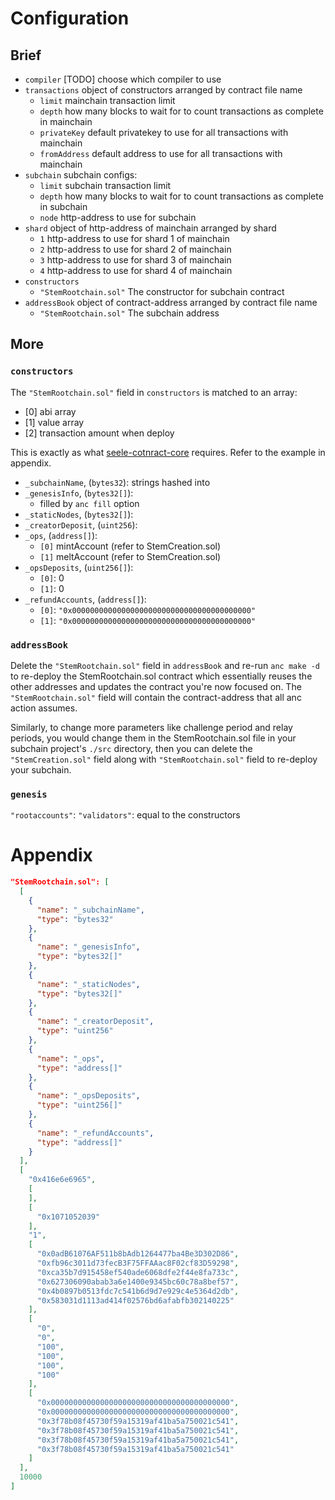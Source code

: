 
# Configuration

## Brief

- `compiler` [TODO] choose which compiler to use
- `transactions` object of constructors arranged by contract file name
  - `limit` mainchain transaction limit
  - `depth` how many blocks to wait for to count transactions as complete in mainchain
  - `privateKey` default privatekey to use for all transactions with mainchain
  - `fromAddress` default address to use for all transactions with mainchain
- `subchain` subchain configs:
  - `limit` subchain transaction limit
  - `depth` how many blocks to wait for to count transactions as complete in subchain
  - `node` http-address to use for subchain
- `shard` object of http-address of mainchain arranged by shard
  - `1` http-address to use for shard 1 of mainchain
  - `2` http-address to use for shard 2 of mainchain
  - `3` http-address to use for shard 3 of mainchain
  - `4` http-address to use for shard 4 of mainchain
- `constructors`
  - `"StemRootchain.sol"` The constructor for subchain contract
- `addressBook` object of contract-address arranged by contract file name
  - `"StemRootchain.sol"` The subchain address

## More


### `constructors`

The `"StemRootchain.sol"` field in `constructors` is matched to an array:
- [0] abi array
- [1] value array
- [2] transaction amount when deploy

This is exactly as what [seele-cotnract-core](https://www.npmjs.com/package/seele-contract-core) requires. Refer to the example in appendix.

- `_subchainName`, (`bytes32`): strings hashed into
- `_genesisInfo`, (`bytes32[]`):
  - filled by `anc fill` option
- `_staticNodes`, (`bytes32[]`):
- `_creatorDeposit`, (`uint256`):
- `_ops`, (`address[]`):
  - `[0]` mintAccount (refer to StemCreation.sol)
  - `[1]` meltAccount (refer to StemCreation.sol)
- `_opsDeposits`, (`uint256[]`):
  - `[0]`: 0
  - `[1]`: 0
- `_refundAccounts`, (`address[]`):
  - `[0]`: `"0x0000000000000000000000000000000000000000"`
  - `[1]`: `"0x0000000000000000000000000000000000000000"`

### `addressBook`

Delete the `"StemRootchain.sol"` field in `addressBook` and re-run `anc make -d` to re-deploy the StemRootchain.sol contract which essentially reuses the other addresses and updates the contract you're now focused on. The `"StemRootchain.sol"` field will contain the contract-address that all anc action assumes.

Similarly, to change more parameters like challenge period and relay periods, you would change them in the StemRootchain.sol file in your subchain project's `./src` directory, then you can delete the `"StemCreation.sol"` field along with `"StemRootchain.sol"` field to re-deploy your subchain.

### `genesis`

`"rootaccounts"`: 
`"validators"`: equal to the constructors

# Appendix

```json
"StemRootchain.sol": [
  [
    {
      "name": "_subchainName",
      "type": "bytes32"
    },
    {
      "name": "_genesisInfo",
      "type": "bytes32[]"
    },
    {
      "name": "_staticNodes",
      "type": "bytes32[]"
    },
    {
      "name": "_creatorDeposit",
      "type": "uint256"
    },
    {
      "name": "_ops",
      "type": "address[]"
    },
    {
      "name": "_opsDeposits",
      "type": "uint256[]"
    },
    {
      "name": "_refundAccounts",
      "type": "address[]"
    }
  ],
  [
    "0x416e6e6965",
    [
    ],
    [
      "0x1071052039"
    ],
    "1",
    [
      "0x0adB61076AF511b8bAdb1264477ba4Be3D302D86",
      "0xfb96c3011d73fecB3F75FFAAac8F02cf83D59298",
      "0xca35b7d915458ef540ade6068dfe2f44e8fa733c",
      "0x627306090abab3a6e1400e9345bc60c78a8bef57",
      "0x4b0897b0513fdc7c541b6d9d7e929c4e5364d2db",
      "0x583031d1113ad414f02576bd6afabfb302140225"
    ],
    [
      "0",
      "0",
      "100",
      "100",
      "100",
      "100"
    ],
    [
      "0x0000000000000000000000000000000000000000",
      "0x0000000000000000000000000000000000000000",
      "0x3f78b08f45730f59a15319af41ba5a750021c541",
      "0x3f78b08f45730f59a15319af41ba5a750021c541",
      "0x3f78b08f45730f59a15319af41ba5a750021c541",
      "0x3f78b08f45730f59a15319af41ba5a750021c541"
    ]
  ],
  10000
]
```
